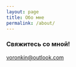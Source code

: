 ```yaml
---
layout: page
title: Обо мне
permalink: /about/
---
```

### Свяжитесь со мной!

[voronkin@outlook.com](mailto:voronkin@outlook.com)